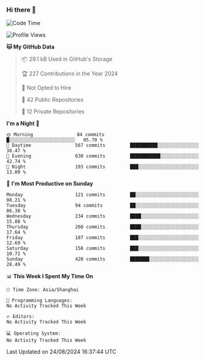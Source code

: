 ### Hi there 👋

<!--
**robinWongM/robinWongM** is a ✨ _special_ ✨ repository because its `README.md` (this file) appears on your GitHub profile.

Here are some ideas to get you started:

- 🔭 I’m currently working on ...
- 🌱 I’m currently learning ...
- 👯 I’m looking to collaborate on ...
- 🤔 I’m looking for help with ...
- 💬 Ask me about ...
- 📫 How to reach me: ...
- 😄 Pronouns: ...
- ⚡ Fun fact: ...
-->

<!--START_SECTION:waka-->
![Code Time](http://img.shields.io/badge/Code%20Time-263%20hrs%2050%20mins-blue)

![Profile Views](http://img.shields.io/badge/Profile%20Views-1-blue)

**🐱 My GitHub Data** 

> 📦 29.1 kB Used in GitHub's Storage 
 > 
> 🏆 227 Contributions in the Year 2024
 > 
> 🚫 Not Opted to Hire
 > 
> 📜 42 Public Repositories 
 > 
> 🔑 12 Private Repositories 
 > 
**I'm a Night 🦉** 

```text
🌞 Morning                84 commits          █░░░░░░░░░░░░░░░░░░░░░░░░   05.70 % 
🌆 Daytime                567 commits         ██████████░░░░░░░░░░░░░░░   38.47 % 
🌃 Evening                630 commits         ███████████░░░░░░░░░░░░░░   42.74 % 
🌙 Night                  193 commits         ███░░░░░░░░░░░░░░░░░░░░░░   13.09 % 
```
📅 **I'm Most Productive on Sunday** 

```text
Monday                   121 commits         ██░░░░░░░░░░░░░░░░░░░░░░░   08.21 % 
Tuesday                  94 commits          ██░░░░░░░░░░░░░░░░░░░░░░░   06.38 % 
Wednesday                234 commits         ████░░░░░░░░░░░░░░░░░░░░░   15.88 % 
Thursday                 260 commits         ████░░░░░░░░░░░░░░░░░░░░░   17.64 % 
Friday                   187 commits         ███░░░░░░░░░░░░░░░░░░░░░░   12.69 % 
Saturday                 158 commits         ███░░░░░░░░░░░░░░░░░░░░░░   10.72 % 
Sunday                   420 commits         ███████░░░░░░░░░░░░░░░░░░   28.49 % 
```


📊 **This Week I Spent My Time On** 

```text
🕑︎ Time Zone: Asia/Shanghai

💬 Programming Languages: 
No Activity Tracked This Week

🔥 Editors: 
No Activity Tracked This Week

💻 Operating System: 
No Activity Tracked This Week
```


 Last Updated on 24/08/2024 16:37:44 UTC
<!--END_SECTION:waka-->
